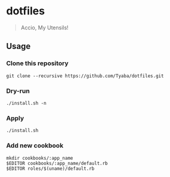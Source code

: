 # dotfiles
> Accio, My Utensils!

## Usage
### Clone this repository
```shell
git clone --recursive https://github.com/Tyaba/dotfiles.git
```

### Dry-run
```shell
./install.sh -n
```

### Apply
```shell
./install.sh
```

### Add new cookbook
```shell
mkdir cookbooks/:app_name
$EDITOR cookbooks/:app_name/default.rb
$EDITOR roles/$(uname)/default.rb
```
